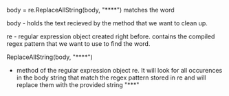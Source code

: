 body = re.ReplaceAllString(body, "****") matches the word 

body - holds the text recieved by the method that we want to clean up. 

re - regular expression object created right before. contains the compiled regex pattern that we want to use to find the word. 

ReplaceAllString(body, "****")
- method of the regular expression object re. 
It will look for all occurences in the body string that match the regex pattern stored in re and will replace them with the provided string "***"